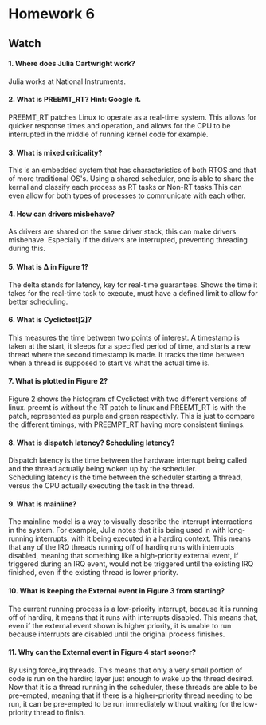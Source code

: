 # Homework 6
## Watch
#### 1. Where does Julia Cartwright work? 
Julia works at National Instruments.
#### 2. What is PREEMT_RT? Hint: Google it.
PREEMT_RT patches Linux to operate as a real-time system. This allows for quicker response times and operation, and allows for the CPU to be interrupted in the middle of running kernel code for example.
#### 3. What is mixed criticality?
This is an embedded system that has characteristics of both RTOS and that of more traditional OS's. Using a shared scheduler, one is able to share the kernal and classify each process as RT tasks or Non-RT tasks.This can even allow for both types of processes to communicate with each other. 
#### 4. How can drivers misbehave?
As drivers are shared on the same driver stack, this can make drivers misbehave. Especially if the drivers are interrupted, preventing threading during this.
#### 5. What is Δ in Figure 1?
The delta stands for latency, key for real-time guarantees. Shows the time it takes for the real-time task to execute, must have a defined limit to allow for better scheduling. 
#### 6. What is Cyclictest[2]?
This measures the time between two points of interest. A timestamp is taken at the start, it sleeps for a specified period of time, and starts a new thread where the second timestamp is made. It tracks the time between when a thread is supposed to start vs what the actual time is. 
#### 7. What is plotted in Figure 2?
Figure 2 shows the histogram of Cyclictest with two different versions of linux. preemt is without the RT patch to linux and PREEMT_RT is with the patch, represented as purple and green respectivly. This is just to compare the different timings, with PREEMPT_RT having more consistent timings. 
#### 8. What is dispatch latency? Scheduling latency?
Dispatch latency is the time between the hardware interrupt being called and the thread actually being woken up by the scheduler. \
Scheduling latency is the time between the scheduler starting a thread, versus the CPU actually executing the task in the thread. 
#### 9. What is mainline?
The mainline model is a way to visually describe the interrupt interractions in the system. For example, Julia notes that it is being used in with long-running interrupts, with it being executed in a hardirq context. This means that any of the IRQ threads running off of hardirq runs with interrupts disabled, meaning that something like a high-priority external event, if triggered during an IRQ event, would not be triggered until the existing IRQ finished, even if the existing thread is lower priority. 
#### 10. What is keeping the External event in Figure 3 from starting?
The current running process is a low-priority interrupt, because it is running off of hardirq, it means that it runs with interrupts disabled. This means that, even if the external event shown is higher priority, it is unable to run because interrupts are disabled until the original process finishes.
#### 11. Why can the External event in Figure 4 start sooner?
By using force_irq threads. This means that only a very small portion of code is run on the hardirq layer just enough to wake up the thread desired. Now that it is a thread running in the scheduler, these threads are able to be pre-empted, meaning that if there is a higher-priority thread needing to be run, it can be pre-empted to be run immediately without waiting for the low-priority thread to finish.

